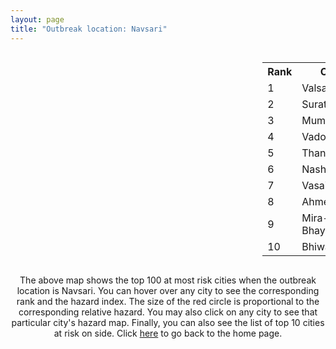 ```yaml
---
layout: page
title: "Outbreak location: Navsari"
---
```

<div style="width: 100%; overflow: auto;">
<div style="width: 75%; float: left;">
<div id="mapid">
<script src="https://buda-magenta.github.io/hazard_map/load_map.js"></script>

<script>
var marker_outbreak = L.marker([20.952407, 72.932383],{"autoPan": true}).addTo(map); marker_outbreak.bindTooltip("Navsari").openTooltip();

var circle_1 = L.circle([20.432402, 73.141172], {"pane": "markerPane", "color": "red", "fill": true, "fillOpacity": 0.2, "fillRule": "evenodd", "lineCap": "round", "lineJoin": "round", "opacity": 1.0, "radius": 195268, "stroke": true, "weight": 3}).addTo(map);
circle_1.bindTooltip("Valsad<br>rank: 1<br>hazard index: 0.195268")
circle_1.bindPopup('<a href="https://buda-magenta.github.io/hazard_map/Valsad">Valsad</a>')

var circle_2 = L.circle([21.170200, 72.831100], {"pane": "markerPane", "color": "red", "fill": true, "fillOpacity": 0.2, "fillRule": "evenodd", "lineCap": "round", "lineJoin": "round", "opacity": 1.0, "radius": 52910, "stroke": true, "weight": 3}).addTo(map);
circle_2.bindTooltip("Surat<br>rank: 2<br>hazard index: 0.052911")
circle_2.bindPopup('<a href="https://buda-magenta.github.io/hazard_map/Surat">Surat</a>')

var circle_3 = L.circle([19.075990, 72.877393], {"pane": "markerPane", "color": "red", "fill": true, "fillOpacity": 0.2, "fillRule": "evenodd", "lineCap": "round", "lineJoin": "round", "opacity": 1.0, "radius": 31560, "stroke": true, "weight": 3}).addTo(map);
circle_3.bindTooltip("Mumbai<br>rank: 3<br>hazard index: 0.031561")
circle_3.bindPopup('<a href="https://buda-magenta.github.io/hazard_map/Mumbai">Mumbai</a>')

var circle_4 = L.circle([22.297314, 73.194257], {"pane": "markerPane", "color": "red", "fill": true, "fillOpacity": 0.2, "fillRule": "evenodd", "lineCap": "round", "lineJoin": "round", "opacity": 1.0, "radius": 16610, "stroke": true, "weight": 3}).addTo(map);
circle_4.bindTooltip("Vadodara<br>rank: 4<br>hazard index: 0.016610")
circle_4.bindPopup('<a href="https://buda-magenta.github.io/hazard_map/Vadodara">Vadodara</a>')

var circle_5 = L.circle([19.194329, 72.970178], {"pane": "markerPane", "color": "red", "fill": true, "fillOpacity": 0.2, "fillRule": "evenodd", "lineCap": "round", "lineJoin": "round", "opacity": 1.0, "radius": 15046, "stroke": true, "weight": 3}).addTo(map);
circle_5.bindTooltip("Thane<br>rank: 5<br>hazard index: 0.015047")
circle_5.bindPopup('<a href="https://buda-magenta.github.io/hazard_map/Thane">Thane</a>')

var circle_6 = L.circle([20.011247, 73.790236], {"pane": "markerPane", "color": "red", "fill": true, "fillOpacity": 0.2, "fillRule": "evenodd", "lineCap": "round", "lineJoin": "round", "opacity": 1.0, "radius": 12181, "stroke": true, "weight": 3}).addTo(map);
circle_6.bindTooltip("Nashik<br>rank: 6<br>hazard index: 0.012182")
circle_6.bindPopup('<a href="https://buda-magenta.github.io/hazard_map/Nashik">Nashik</a>')

var circle_7 = L.circle([19.439885, 72.880383], {"pane": "markerPane", "color": "red", "fill": true, "fillOpacity": 0.2, "fillRule": "evenodd", "lineCap": "round", "lineJoin": "round", "opacity": 1.0, "radius": 10561, "stroke": true, "weight": 3}).addTo(map);
circle_7.bindTooltip("Vasai<br>rank: 7<br>hazard index: 0.010562")
circle_7.bindPopup('<a href="https://buda-magenta.github.io/hazard_map/Vasai">Vasai</a>')

var circle_8 = L.circle([23.021624, 72.579707], {"pane": "markerPane", "color": "red", "fill": true, "fillOpacity": 0.2, "fillRule": "evenodd", "lineCap": "round", "lineJoin": "round", "opacity": 1.0, "radius": 6968, "stroke": true, "weight": 3}).addTo(map);
circle_8.bindTooltip("Ahmedabad<br>rank: 8<br>hazard index: 0.006969")
circle_8.bindPopup('<a href="https://buda-magenta.github.io/hazard_map/Ahmedabad">Ahmedabad</a>')

var circle_9 = L.circle([19.295200, 72.854400], {"pane": "markerPane", "color": "red", "fill": true, "fillOpacity": 0.2, "fillRule": "evenodd", "lineCap": "round", "lineJoin": "round", "opacity": 1.0, "radius": 6717, "stroke": true, "weight": 3}).addTo(map);
circle_9.bindTooltip("Mira-Bhayandar<br>rank: 9<br>hazard index: 0.006718")
circle_9.bindPopup('<a href="https://buda-magenta.github.io/hazard_map/Mira-Bhayandar">Mira-Bhayandar</a>')

var circle_10 = L.circle([19.362531, 73.078475], {"pane": "markerPane", "color": "red", "fill": true, "fillOpacity": 0.2, "fillRule": "evenodd", "lineCap": "round", "lineJoin": "round", "opacity": 1.0, "radius": 5897, "stroke": true, "weight": 3}).addTo(map);
circle_10.bindTooltip("Bhiwandi<br>rank: 10<br>hazard index: 0.005898")
circle_10.bindPopup('<a href="https://buda-magenta.github.io/hazard_map/Bhiwandi">Bhiwandi</a>')

var circle_11 = L.circle([21.771884, 72.141645], {"pane": "markerPane", "color": "red", "fill": true, "fillOpacity": 0.2, "fillRule": "evenodd", "lineCap": "round", "lineJoin": "round", "opacity": 1.0, "radius": 4895, "stroke": true, "weight": 3}).addTo(map);
circle_11.bindTooltip("Bhavnagar<br>rank: 11<br>hazard index: 0.004895")
circle_11.bindPopup('<a href="https://buda-magenta.github.io/hazard_map/Bhavnagar">Bhavnagar</a>')

var circle_12 = L.circle([19.261944, 73.194760], {"pane": "markerPane", "color": "red", "fill": true, "fillOpacity": 0.2, "fillRule": "evenodd", "lineCap": "round", "lineJoin": "round", "opacity": 1.0, "radius": 4152, "stroke": true, "weight": 3}).addTo(map);
circle_12.bindTooltip("Ulhas Nagar<br>rank: 12<br>hazard index: 0.004153")
circle_12.bindPopup('<a href="https://buda-magenta.github.io/hazard_map/Ulhas_Nagar">Ulhas Nagar</a>')

var circle_13 = L.circle([20.843512, 75.525927], {"pane": "markerPane", "color": "red", "fill": true, "fillOpacity": 0.2, "fillRule": "evenodd", "lineCap": "round", "lineJoin": "round", "opacity": 1.0, "radius": 3309, "stroke": true, "weight": 3}).addTo(map);
circle_13.bindTooltip("Jalgaon<br>rank: 13<br>hazard index: 0.003310")
circle_13.bindPopup('<a href="https://buda-magenta.github.io/hazard_map/Jalgaon">Jalgaon</a>')

var circle_14 = L.circle([22.689507, 72.871520], {"pane": "markerPane", "color": "red", "fill": true, "fillOpacity": 0.2, "fillRule": "evenodd", "lineCap": "round", "lineJoin": "round", "opacity": 1.0, "radius": 2054, "stroke": true, "weight": 3}).addTo(map);
circle_14.bindTooltip("Nadiad<br>rank: 14<br>hazard index: 0.002054")
circle_14.bindPopup('<a href="https://buda-magenta.github.io/hazard_map/Nadiad">Nadiad</a>')

var circle_15 = L.circle([21.365999, 74.284004], {"pane": "markerPane", "color": "red", "fill": true, "fillOpacity": 0.2, "fillRule": "evenodd", "lineCap": "round", "lineJoin": "round", "opacity": 1.0, "radius": 2009, "stroke": true, "weight": 3}).addTo(map);
circle_15.bindTooltip("Nandurbar<br>rank: 15<br>hazard index: 0.002009")
circle_15.bindPopup('<a href="https://buda-magenta.github.io/hazard_map/Nandurbar">Nandurbar</a>')

var circle_16 = L.circle([22.558499, 72.962563], {"pane": "markerPane", "color": "red", "fill": true, "fillOpacity": 0.2, "fillRule": "evenodd", "lineCap": "round", "lineJoin": "round", "opacity": 1.0, "radius": 1863, "stroke": true, "weight": 3}).addTo(map);
circle_16.bindTooltip("Anand<br>rank: 16<br>hazard index: 0.001864")
circle_16.bindPopup('<a href="https://buda-magenta.github.io/hazard_map/Anand">Anand</a>')

var circle_17 = L.circle([21.750000, 73.000000], {"pane": "markerPane", "color": "red", "fill": true, "fillOpacity": 0.2, "fillRule": "evenodd", "lineCap": "round", "lineJoin": "round", "opacity": 1.0, "radius": 1669, "stroke": true, "weight": 3}).addTo(map);
circle_17.bindTooltip("Bharuch<br>rank: 17<br>hazard index: 0.001669")
circle_17.bindPopup('<a href="https://buda-magenta.github.io/hazard_map/Bharuch">Bharuch</a>')

var circle_18 = L.circle([20.993276, 75.839983], {"pane": "markerPane", "color": "red", "fill": true, "fillOpacity": 0.2, "fillRule": "evenodd", "lineCap": "round", "lineJoin": "round", "opacity": 1.0, "radius": 1349, "stroke": true, "weight": 3}).addTo(map);
circle_18.bindTooltip("Bhusawal<br>rank: 18<br>hazard index: 0.001349")
circle_18.bindPopup('<a href="https://buda-magenta.github.io/hazard_map/Bhusawal">Bhusawal</a>')

var circle_19 = L.circle([18.521428, 73.854454], {"pane": "markerPane", "color": "red", "fill": true, "fillOpacity": 0.2, "fillRule": "evenodd", "lineCap": "round", "lineJoin": "round", "opacity": 1.0, "radius": 1316, "stroke": true, "weight": 3}).addTo(map);
circle_19.bindTooltip("Pune<br>rank: 19<br>hazard index: 0.001317")
circle_19.bindPopup('<a href="https://buda-magenta.github.io/hazard_map/Pune">Pune</a>')

var circle_20 = L.circle([19.143607, 73.295535], {"pane": "markerPane", "color": "red", "fill": true, "fillOpacity": 0.2, "fillRule": "evenodd", "lineCap": "round", "lineJoin": "round", "opacity": 1.0, "radius": 987, "stroke": true, "weight": 3}).addTo(map);
circle_20.bindTooltip("Ambarnath<br>rank: 20<br>hazard index: 0.000987")
circle_20.bindPopup('<a href="https://buda-magenta.github.io/hazard_map/Ambarnath">Ambarnath</a>')

var circle_21 = L.circle([22.610318, 73.461706], {"pane": "markerPane", "color": "red", "fill": true, "fillOpacity": 0.2, "fillRule": "evenodd", "lineCap": "round", "lineJoin": "round", "opacity": 1.0, "radius": 947, "stroke": true, "weight": 3}).addTo(map);
circle_21.bindTooltip("Kalol<br>rank: 21<br>hazard index: 0.000947")
circle_21.bindPopup('<a href="https://buda-magenta.github.io/hazard_map/Kalol">Kalol</a>')

var circle_22 = L.circle([19.877263, 75.339024], {"pane": "markerPane", "color": "red", "fill": true, "fillOpacity": 0.2, "fillRule": "evenodd", "lineCap": "round", "lineJoin": "round", "opacity": 1.0, "radius": 866, "stroke": true, "weight": 3}).addTo(map);
circle_22.bindTooltip("Aurangabad<br>rank: 22<br>hazard index: 0.000866")
circle_22.bindPopup('<a href="https://buda-magenta.github.io/hazard_map/Aurangabad">Aurangabad</a>')

var circle_23 = L.circle([28.651718, 77.221939], {"pane": "markerPane", "color": "red", "fill": true, "fillOpacity": 0.2, "fillRule": "evenodd", "lineCap": "round", "lineJoin": "round", "opacity": 1.0, "radius": 840, "stroke": true, "weight": 3}).addTo(map);
circle_23.bindTooltip("Delhi<br>rank: 23<br>hazard index: 0.000841")
circle_23.bindPopup('<a href="https://buda-magenta.github.io/hazard_map/Delhi">Delhi</a>')

var circle_24 = L.circle([22.168600, 71.668500], {"pane": "markerPane", "color": "red", "fill": true, "fillOpacity": 0.2, "fillRule": "evenodd", "lineCap": "round", "lineJoin": "round", "opacity": 1.0, "radius": 818, "stroke": true, "weight": 3}).addTo(map);
circle_24.bindTooltip("Botad<br>rank: 24<br>hazard index: 0.000818")
circle_24.bindPopup('<a href="https://buda-magenta.github.io/hazard_map/Botad">Botad</a>')

var circle_25 = L.circle([18.627929, 73.800983], {"pane": "markerPane", "color": "red", "fill": true, "fillOpacity": 0.2, "fillRule": "evenodd", "lineCap": "round", "lineJoin": "round", "opacity": 1.0, "radius": 442, "stroke": true, "weight": 3}).addTo(map);
circle_25.bindTooltip("Pimpri Chinchwad<br>rank: 25<br>hazard index: 0.000443")
circle_25.bindPopup('<a href="https://buda-magenta.github.io/hazard_map/Pimpri_Chinchwad">Pimpri Chinchwad</a>')

var circle_26 = L.circle([20.761862, 77.192172], {"pane": "markerPane", "color": "red", "fill": true, "fillOpacity": 0.2, "fillRule": "evenodd", "lineCap": "round", "lineJoin": "round", "opacity": 1.0, "radius": 436, "stroke": true, "weight": 3}).addTo(map);
circle_26.bindTooltip("Akola<br>rank: 26<br>hazard index: 0.000437")
circle_26.bindPopup('<a href="https://buda-magenta.github.io/hazard_map/Akola">Akola</a>')

var circle_27 = L.circle([22.750000, 71.666667], {"pane": "markerPane", "color": "red", "fill": true, "fillOpacity": 0.2, "fillRule": "evenodd", "lineCap": "round", "lineJoin": "round", "opacity": 1.0, "radius": 392, "stroke": true, "weight": 3}).addTo(map);
circle_27.bindTooltip("Surendranagar<br>rank: 27<br>hazard index: 0.000393")
circle_27.bindPopup('<a href="https://buda-magenta.github.io/hazard_map/Surendranagar">Surendranagar</a>')

var circle_28 = L.circle([15.398403, 73.812918], {"pane": "markerPane", "color": "red", "fill": true, "fillOpacity": 0.2, "fillRule": "evenodd", "lineCap": "round", "lineJoin": "round", "opacity": 1.0, "radius": 362, "stroke": true, "weight": 3}).addTo(map);
circle_28.bindTooltip("Vasco Da Gama<br>rank: 28<br>hazard index: 0.000363")
circle_28.bindPopup('<a href="https://buda-magenta.github.io/hazard_map/Vasco_Da_Gama">Vasco Da Gama</a>')

var circle_29 = L.circle([25.895924, 82.437716], {"pane": "markerPane", "color": "red", "fill": true, "fillOpacity": 0.2, "fillRule": "evenodd", "lineCap": "round", "lineJoin": "round", "opacity": 1.0, "radius": 354, "stroke": true, "weight": 3}).addTo(map);
circle_29.bindTooltip("Badlapur<br>rank: 29<br>hazard index: 0.000355")
circle_29.bindPopup('<a href="https://buda-magenta.github.io/hazard_map/Badlapur">Badlapur</a>')

var circle_30 = L.circle([12.979120, 77.591300], {"pane": "markerPane", "color": "red", "fill": true, "fillOpacity": 0.2, "fillRule": "evenodd", "lineCap": "round", "lineJoin": "round", "opacity": 1.0, "radius": 354, "stroke": true, "weight": 3}).addTo(map);
circle_30.bindTooltip("Bangalore<br>rank: 30<br>hazard index: 0.000355")
circle_30.bindPopup('<a href="https://buda-magenta.github.io/hazard_map/Bangalore">Bangalore</a>')

var circle_31 = L.circle([17.388786, 78.461065], {"pane": "markerPane", "color": "red", "fill": true, "fillOpacity": 0.2, "fillRule": "evenodd", "lineCap": "round", "lineJoin": "round", "opacity": 1.0, "radius": 310, "stroke": true, "weight": 3}).addTo(map);
circle_31.bindTooltip("Hyderabad<br>rank: 31<br>hazard index: 0.000311")
circle_31.bindPopup('<a href="https://buda-magenta.github.io/hazard_map/Hyderabad">Hyderabad</a>')

var circle_32 = L.circle([22.305199, 70.802833], {"pane": "markerPane", "color": "red", "fill": true, "fillOpacity": 0.2, "fillRule": "evenodd", "lineCap": "round", "lineJoin": "round", "opacity": 1.0, "radius": 307, "stroke": true, "weight": 3}).addTo(map);
circle_32.bindTooltip("Rajkot<br>rank: 32<br>hazard index: 0.000308")
circle_32.bindPopup('<a href="https://buda-magenta.github.io/hazard_map/Rajkot">Rajkot</a>')

var circle_33 = L.circle([23.160894, 79.949770], {"pane": "markerPane", "color": "red", "fill": true, "fillOpacity": 0.2, "fillRule": "evenodd", "lineCap": "round", "lineJoin": "round", "opacity": 1.0, "radius": 247, "stroke": true, "weight": 3}).addTo(map);
circle_33.bindTooltip("Jabalpur<br>rank: 33<br>hazard index: 0.000248")
circle_33.bindPopup('<a href="https://buda-magenta.github.io/hazard_map/Jabalpur">Jabalpur</a>')

var circle_34 = L.circle([25.531031, 78.652689], {"pane": "markerPane", "color": "red", "fill": true, "fillOpacity": 0.2, "fillRule": "evenodd", "lineCap": "round", "lineJoin": "round", "opacity": 1.0, "radius": 235, "stroke": true, "weight": 3}).addTo(map);
circle_34.bindTooltip("Jhansi<br>rank: 34<br>hazard index: 0.000235")
circle_34.bindPopup('<a href="https://buda-magenta.github.io/hazard_map/Jhansi">Jhansi</a>')

var circle_35 = L.circle([22.541418, 88.357691], {"pane": "markerPane", "color": "red", "fill": true, "fillOpacity": 0.2, "fillRule": "evenodd", "lineCap": "round", "lineJoin": "round", "opacity": 1.0, "radius": 233, "stroke": true, "weight": 3}).addTo(map);
circle_35.bindTooltip("Kolkata<br>rank: 35<br>hazard index: 0.000233")
circle_35.bindPopup('<a href="https://buda-magenta.github.io/hazard_map/Kolkata">Kolkata</a>')

var circle_36 = L.circle([13.083694, 80.270186], {"pane": "markerPane", "color": "red", "fill": true, "fillOpacity": 0.2, "fillRule": "evenodd", "lineCap": "round", "lineJoin": "round", "opacity": 1.0, "radius": 227, "stroke": true, "weight": 3}).addTo(map);
circle_36.bindTooltip("Chennai<br>rank: 36<br>hazard index: 0.000228")
circle_36.bindPopup('<a href="https://buda-magenta.github.io/hazard_map/Chennai">Chennai</a>')

var circle_37 = L.circle([25.335649, 83.007629], {"pane": "markerPane", "color": "red", "fill": true, "fillOpacity": 0.2, "fillRule": "evenodd", "lineCap": "round", "lineJoin": "round", "opacity": 1.0, "radius": 211, "stroke": true, "weight": 3}).addTo(map);
circle_37.bindTooltip("Varanasi<br>rank: 37<br>hazard index: 0.000212")
circle_37.bindPopup('<a href="https://buda-magenta.github.io/hazard_map/Varanasi">Varanasi</a>')

var circle_38 = L.circle([25.438130, 81.833800], {"pane": "markerPane", "color": "red", "fill": true, "fillOpacity": 0.2, "fillRule": "evenodd", "lineCap": "round", "lineJoin": "round", "opacity": 1.0, "radius": 199, "stroke": true, "weight": 3}).addTo(map);
circle_38.bindTooltip("Allahabad<br>rank: 38<br>hazard index: 0.000200")
circle_38.bindPopup('<a href="https://buda-magenta.github.io/hazard_map/Allahabad">Allahabad</a>')

var circle_39 = L.circle([21.149813, 79.082056], {"pane": "markerPane", "color": "red", "fill": true, "fillOpacity": 0.2, "fillRule": "evenodd", "lineCap": "round", "lineJoin": "round", "opacity": 1.0, "radius": 174, "stroke": true, "weight": 3}).addTo(map);
circle_39.bindTooltip("Nagpur<br>rank: 39<br>hazard index: 0.000174")
circle_39.bindPopup('<a href="https://buda-magenta.github.io/hazard_map/Nagpur">Nagpur</a>')

var circle_40 = L.circle([23.258486, 77.401989], {"pane": "markerPane", "color": "red", "fill": true, "fillOpacity": 0.2, "fillRule": "evenodd", "lineCap": "round", "lineJoin": "round", "opacity": 1.0, "radius": 173, "stroke": true, "weight": 3}).addTo(map);
circle_40.bindTooltip("Bhopal<br>rank: 40<br>hazard index: 0.000173")
circle_40.bindPopup('<a href="https://buda-magenta.github.io/hazard_map/Bhopal">Bhopal</a>')

var circle_41 = L.circle([22.778500, 73.624516], {"pane": "markerPane", "color": "red", "fill": true, "fillOpacity": 0.2, "fillRule": "evenodd", "lineCap": "round", "lineJoin": "round", "opacity": 1.0, "radius": 165, "stroke": true, "weight": 3}).addTo(map);
circle_41.bindTooltip("Godhra<br>rank: 41<br>hazard index: 0.000166")
circle_41.bindPopup('<a href="https://buda-magenta.github.io/hazard_map/Godhra">Godhra</a>')

var circle_42 = L.circle([22.720362, 75.868200], {"pane": "markerPane", "color": "red", "fill": true, "fillOpacity": 0.2, "fillRule": "evenodd", "lineCap": "round", "lineJoin": "round", "opacity": 1.0, "radius": 164, "stroke": true, "weight": 3}).addTo(map);
circle_42.bindTooltip("Indore<br>rank: 42<br>hazard index: 0.000164")
circle_42.bindPopup('<a href="https://buda-magenta.github.io/hazard_map/Indore">Indore</a>')

var circle_43 = L.circle([17.636129, 74.298278], {"pane": "markerPane", "color": "red", "fill": true, "fillOpacity": 0.2, "fillRule": "evenodd", "lineCap": "round", "lineJoin": "round", "opacity": 1.0, "radius": 164, "stroke": true, "weight": 3}).addTo(map);
circle_43.bindTooltip("Satara<br>rank: 43<br>hazard index: 0.000164")
circle_43.bindPopup('<a href="https://buda-magenta.github.io/hazard_map/Satara">Satara</a>')

var circle_44 = L.circle([26.915458, 75.818982], {"pane": "markerPane", "color": "red", "fill": true, "fillOpacity": 0.2, "fillRule": "evenodd", "lineCap": "round", "lineJoin": "round", "opacity": 1.0, "radius": 152, "stroke": true, "weight": 3}).addTo(map);
circle_44.bindTooltip("Jaipur<br>rank: 44<br>hazard index: 0.000153")
circle_44.bindPopup('<a href="https://buda-magenta.github.io/hazard_map/Jaipur">Jaipur</a>')

var circle_45 = L.circle([12.869810, 74.843008], {"pane": "markerPane", "color": "red", "fill": true, "fillOpacity": 0.2, "fillRule": "evenodd", "lineCap": "round", "lineJoin": "round", "opacity": 1.0, "radius": 151, "stroke": true, "weight": 3}).addTo(map);
circle_45.bindTooltip("Mangalore<br>rank: 45<br>hazard index: 0.000152")
circle_45.bindPopup('<a href="https://buda-magenta.github.io/hazard_map/Mangalore">Mangalore</a>')

var circle_46 = L.circle([19.918233, 75.868625], {"pane": "markerPane", "color": "red", "fill": true, "fillOpacity": 0.2, "fillRule": "evenodd", "lineCap": "round", "lineJoin": "round", "opacity": 1.0, "radius": 123, "stroke": true, "weight": 3}).addTo(map);
circle_46.bindTooltip("Jalna<br>rank: 46<br>hazard index: 0.000124")
circle_46.bindPopup('<a href="https://buda-magenta.github.io/hazard_map/Jalna">Jalna</a>')

var circle_47 = L.circle([26.460914, 80.321759], {"pane": "markerPane", "color": "red", "fill": true, "fillOpacity": 0.2, "fillRule": "evenodd", "lineCap": "round", "lineJoin": "round", "opacity": 1.0, "radius": 120, "stroke": true, "weight": 3}).addTo(map);
circle_47.bindTooltip("Kanpur<br>rank: 47<br>hazard index: 0.000121")
circle_47.bindPopup('<a href="https://buda-magenta.github.io/hazard_map/Kanpur">Kanpur</a>')

var circle_48 = L.circle([22.473242, 70.055210], {"pane": "markerPane", "color": "red", "fill": true, "fillOpacity": 0.2, "fillRule": "evenodd", "lineCap": "round", "lineJoin": "round", "opacity": 1.0, "radius": 118, "stroke": true, "weight": 3}).addTo(map);
circle_48.bindTooltip("Jamnagar<br>rank: 48<br>hazard index: 0.000118")
circle_48.bindPopup('<a href="https://buda-magenta.github.io/hazard_map/Jamnagar">Jamnagar</a>')

var circle_49 = L.circle([26.838100, 80.934600], {"pane": "markerPane", "color": "red", "fill": true, "fillOpacity": 0.2, "fillRule": "evenodd", "lineCap": "round", "lineJoin": "round", "opacity": 1.0, "radius": 113, "stroke": true, "weight": 3}).addTo(map);
circle_49.bindTooltip("Lucknow<br>rank: 49<br>hazard index: 0.000114")
circle_49.bindPopup('<a href="https://buda-magenta.github.io/hazard_map/Lucknow">Lucknow</a>')

var circle_50 = L.circle([23.666667, 72.500000], {"pane": "markerPane", "color": "red", "fill": true, "fillOpacity": 0.2, "fillRule": "evenodd", "lineCap": "round", "lineJoin": "round", "opacity": 1.0, "radius": 108, "stroke": true, "weight": 3}).addTo(map);
circle_50.bindTooltip("Mahesana<br>rank: 50<br>hazard index: 0.000108")
circle_50.bindPopup('<a href="https://buda-magenta.github.io/hazard_map/Mahesana">Mahesana</a>')

var circle_51 = L.circle([26.296772, 73.035143], {"pane": "markerPane", "color": "red", "fill": true, "fillOpacity": 0.2, "fillRule": "evenodd", "lineCap": "round", "lineJoin": "round", "opacity": 1.0, "radius": 96, "stroke": true, "weight": 3}).addTo(map);
circle_51.bindTooltip("Jodhpur<br>rank: 51<br>hazard index: 0.000096")
circle_51.bindPopup('<a href="https://buda-magenta.github.io/hazard_map/Jodhpur">Jodhpur</a>')

var circle_52 = L.circle([9.931308, 76.267414], {"pane": "markerPane", "color": "red", "fill": true, "fillOpacity": 0.2, "fillRule": "evenodd", "lineCap": "round", "lineJoin": "round", "opacity": 1.0, "radius": 94, "stroke": true, "weight": 3}).addTo(map);
circle_52.bindTooltip("Kochi<br>rank: 52<br>hazard index: 0.000095")
circle_52.bindPopup('<a href="https://buda-magenta.github.io/hazard_map/Kochi">Kochi</a>')

var circle_53 = L.circle([28.402979, 77.310384], {"pane": "markerPane", "color": "red", "fill": true, "fillOpacity": 0.2, "fillRule": "evenodd", "lineCap": "round", "lineJoin": "round", "opacity": 1.0, "radius": 94, "stroke": true, "weight": 3}).addTo(map);
circle_53.bindTooltip("Faridabad<br>rank: 53<br>hazard index: 0.000094")
circle_53.bindPopup('<a href="https://buda-magenta.github.io/hazard_map/Faridabad">Faridabad</a>')

var circle_54 = L.circle([21.145629, 80.268387], {"pane": "markerPane", "color": "red", "fill": true, "fillOpacity": 0.2, "fillRule": "evenodd", "lineCap": "round", "lineJoin": "round", "opacity": 1.0, "radius": 93, "stroke": true, "weight": 3}).addTo(map);
circle_54.bindTooltip("Gondiya<br>rank: 54<br>hazard index: 0.000094")
circle_54.bindPopup('<a href="https://buda-magenta.github.io/hazard_map/Gondiya">Gondiya</a>')

var circle_55 = L.circle([8.576971, 77.050125], {"pane": "markerPane", "color": "red", "fill": true, "fillOpacity": 0.2, "fillRule": "evenodd", "lineCap": "round", "lineJoin": "round", "opacity": 1.0, "radius": 87, "stroke": true, "weight": 3}).addTo(map);
circle_55.bindTooltip("Thiruvananthapuram<br>rank: 55<br>hazard index: 0.000088")
circle_55.bindPopup('<a href="https://buda-magenta.github.io/hazard_map/Thiruvananthapuram">Thiruvananthapuram</a>')

var circle_56 = L.circle([19.169335, 77.311013], {"pane": "markerPane", "color": "red", "fill": true, "fillOpacity": 0.2, "fillRule": "evenodd", "lineCap": "round", "lineJoin": "round", "opacity": 1.0, "radius": 79, "stroke": true, "weight": 3}).addTo(map);
circle_56.bindTooltip("Nanded Waghala<br>rank: 56<br>hazard index: 0.000079")
circle_56.bindPopup('<a href="https://buda-magenta.github.io/hazard_map/Nanded_Waghala">Nanded Waghala</a>')

var circle_57 = L.circle([25.196826, 76.000893], {"pane": "markerPane", "color": "red", "fill": true, "fillOpacity": 0.2, "fillRule": "evenodd", "lineCap": "round", "lineJoin": "round", "opacity": 1.0, "radius": 77, "stroke": true, "weight": 3}).addTo(map);
circle_57.bindTooltip("Kota<br>rank: 57<br>hazard index: 0.000077")
circle_57.bindPopup('<a href="https://buda-magenta.github.io/hazard_map/Kota">Kota</a>')

var circle_58 = L.circle([11.258608, 75.778874], {"pane": "markerPane", "color": "red", "fill": true, "fillOpacity": 0.2, "fillRule": "evenodd", "lineCap": "round", "lineJoin": "round", "opacity": 1.0, "radius": 75, "stroke": true, "weight": 3}).addTo(map);
circle_58.bindTooltip("Kozhikode<br>rank: 58<br>hazard index: 0.000075")
circle_58.bindPopup('<a href="https://buda-magenta.github.io/hazard_map/Kozhikode">Kozhikode</a>')

var circle_59 = L.circle([23.223288, 72.649227], {"pane": "markerPane", "color": "red", "fill": true, "fillOpacity": 0.2, "fillRule": "evenodd", "lineCap": "round", "lineJoin": "round", "opacity": 1.0, "radius": 73, "stroke": true, "weight": 3}).addTo(map);
circle_59.bindTooltip("Gandhinagar<br>rank: 59<br>hazard index: 0.000073")
circle_59.bindPopup('<a href="https://buda-magenta.github.io/hazard_map/Gandhinagar">Gandhinagar</a>')

var circle_60 = L.circle([23.071874, 70.131715], {"pane": "markerPane", "color": "red", "fill": true, "fillOpacity": 0.2, "fillRule": "evenodd", "lineCap": "round", "lineJoin": "round", "opacity": 1.0, "radius": 67, "stroke": true, "weight": 3}).addTo(map);
circle_60.bindTooltip("Gandhidham<br>rank: 60<br>hazard index: 0.000068")
circle_60.bindPopup('<a href="https://buda-magenta.github.io/hazard_map/Gandhidham">Gandhidham</a>')

var circle_61 = L.circle([21.517410, 70.464275], {"pane": "markerPane", "color": "red", "fill": true, "fillOpacity": 0.2, "fillRule": "evenodd", "lineCap": "round", "lineJoin": "round", "opacity": 1.0, "radius": 66, "stroke": true, "weight": 3}).addTo(map);
circle_61.bindTooltip("Junagadh<br>rank: 61<br>hazard index: 0.000066")
circle_61.bindPopup('<a href="https://buda-magenta.github.io/hazard_map/Junagadh">Junagadh</a>')

var circle_62 = L.circle([26.148658, 85.340013], {"pane": "markerPane", "color": "red", "fill": true, "fillOpacity": 0.2, "fillRule": "evenodd", "lineCap": "round", "lineJoin": "round", "opacity": 1.0, "radius": 62, "stroke": true, "weight": 3}).addTo(map);
circle_62.bindTooltip("Muzaffarpur<br>rank: 62<br>hazard index: 0.000063")
circle_62.bindPopup('<a href="https://buda-magenta.github.io/hazard_map/Muzaffarpur">Muzaffarpur</a>')

var circle_63 = L.circle([25.609324, 85.123525], {"pane": "markerPane", "color": "red", "fill": true, "fillOpacity": 0.2, "fillRule": "evenodd", "lineCap": "round", "lineJoin": "round", "opacity": 1.0, "radius": 59, "stroke": true, "weight": 3}).addTo(map);
circle_63.bindTooltip("Patna<br>rank: 63<br>hazard index: 0.000060")
circle_63.bindPopup('<a href="https://buda-magenta.github.io/hazard_map/Patna">Patna</a>')

var circle_64 = L.circle([19.290314, 76.602903], {"pane": "markerPane", "color": "red", "fill": true, "fillOpacity": 0.2, "fillRule": "evenodd", "lineCap": "round", "lineJoin": "round", "opacity": 1.0, "radius": 58, "stroke": true, "weight": 3}).addTo(map);
circle_64.bindTooltip("Parbhani<br>rank: 64<br>hazard index: 0.000059")
circle_64.bindPopup('<a href="https://buda-magenta.github.io/hazard_map/Parbhani">Parbhani</a>')

var circle_65 = L.circle([17.849907, 75.276320], {"pane": "markerPane", "color": "red", "fill": true, "fillOpacity": 0.2, "fillRule": "evenodd", "lineCap": "round", "lineJoin": "round", "opacity": 1.0, "radius": 55, "stroke": true, "weight": 3}).addTo(map);
circle_65.bindTooltip("Solapur<br>rank: 65<br>hazard index: 0.000055")
circle_65.bindPopup('<a href="https://buda-magenta.github.io/hazard_map/Solapur">Solapur</a>')

var circle_66 = L.circle([21.237947, 81.633683], {"pane": "markerPane", "color": "red", "fill": true, "fillOpacity": 0.2, "fillRule": "evenodd", "lineCap": "round", "lineJoin": "round", "opacity": 1.0, "radius": 54, "stroke": true, "weight": 3}).addTo(map);
circle_66.bindTooltip("Raipur<br>rank: 66<br>hazard index: 0.000055")
circle_66.bindPopup('<a href="https://buda-magenta.github.io/hazard_map/Raipur">Raipur</a>')

var circle_67 = L.circle([11.001812, 76.962843], {"pane": "markerPane", "color": "red", "fill": true, "fillOpacity": 0.2, "fillRule": "evenodd", "lineCap": "round", "lineJoin": "round", "opacity": 1.0, "radius": 53, "stroke": true, "weight": 3}).addTo(map);
circle_67.bindTooltip("Coimbatore<br>rank: 67<br>hazard index: 0.000053")
circle_67.bindPopup('<a href="https://buda-magenta.github.io/hazard_map/Coimbatore">Coimbatore</a>')

var circle_68 = L.circle([19.250000, 74.750000], {"pane": "markerPane", "color": "red", "fill": true, "fillOpacity": 0.2, "fillRule": "evenodd", "lineCap": "round", "lineJoin": "round", "opacity": 1.0, "radius": 52, "stroke": true, "weight": 3}).addTo(map);
circle_68.bindTooltip("Ahmadnagar<br>rank: 68<br>hazard index: 0.000052")
circle_68.bindPopup('<a href="https://buda-magenta.github.io/hazard_map/Ahmadnagar">Ahmadnagar</a>')

var circle_69 = L.circle([23.480592, 74.917790], {"pane": "markerPane", "color": "red", "fill": true, "fillOpacity": 0.2, "fillRule": "evenodd", "lineCap": "round", "lineJoin": "round", "opacity": 1.0, "radius": 51, "stroke": true, "weight": 3}).addTo(map);
circle_69.bindTooltip("Ratlam<br>rank: 69<br>hazard index: 0.000052")
circle_69.bindPopup('<a href="https://buda-magenta.github.io/hazard_map/Ratlam">Ratlam</a>')

var circle_70 = L.circle([24.500000, 81.000000], {"pane": "markerPane", "color": "red", "fill": true, "fillOpacity": 0.2, "fillRule": "evenodd", "lineCap": "round", "lineJoin": "round", "opacity": 1.0, "radius": 49, "stroke": true, "weight": 3}).addTo(map);
circle_70.bindTooltip("Satna<br>rank: 70<br>hazard index: 0.000050")
circle_70.bindPopup('<a href="https://buda-magenta.github.io/hazard_map/Satna">Satna</a>')

var circle_71 = L.circle([29.000653, 77.768229], {"pane": "markerPane", "color": "red", "fill": true, "fillOpacity": 0.2, "fillRule": "evenodd", "lineCap": "round", "lineJoin": "round", "opacity": 1.0, "radius": 49, "stroke": true, "weight": 3}).addTo(map);
circle_71.bindTooltip("Meerut<br>rank: 71<br>hazard index: 0.000050")
circle_71.bindPopup('<a href="https://buda-magenta.github.io/hazard_map/Meerut">Meerut</a>')

var circle_72 = L.circle([21.154541, 77.644296], {"pane": "markerPane", "color": "red", "fill": true, "fillOpacity": 0.2, "fillRule": "evenodd", "lineCap": "round", "lineJoin": "round", "opacity": 1.0, "radius": 48, "stroke": true, "weight": 3}).addTo(map);
circle_72.bindTooltip("Amravati<br>rank: 72<br>hazard index: 0.000048")
circle_72.bindPopup('<a href="https://buda-magenta.github.io/hazard_map/Amravati">Amravati</a>')

var circle_73 = L.circle([20.266777, 85.843559], {"pane": "markerPane", "color": "red", "fill": true, "fillOpacity": 0.2, "fillRule": "evenodd", "lineCap": "round", "lineJoin": "round", "opacity": 1.0, "radius": 47, "stroke": true, "weight": 3}).addTo(map);
circle_73.bindTooltip("Bhubaneswar<br>rank: 73<br>hazard index: 0.000048")
circle_73.bindPopup('<a href="https://buda-magenta.github.io/hazard_map/Bhubaneswar">Bhubaneswar</a>')

var circle_74 = L.circle([20.259399, 76.976203], {"pane": "markerPane", "color": "red", "fill": true, "fillOpacity": 0.2, "fillRule": "evenodd", "lineCap": "round", "lineJoin": "round", "opacity": 1.0, "radius": 47, "stroke": true, "weight": 3}).addTo(map);
circle_74.bindTooltip("Malegaon<br>rank: 74<br>hazard index: 0.000048")
circle_74.bindPopup('<a href="https://buda-magenta.github.io/hazard_map/Malegaon">Malegaon</a>')

var circle_75 = L.circle([24.578721, 73.686257], {"pane": "markerPane", "color": "red", "fill": true, "fillOpacity": 0.2, "fillRule": "evenodd", "lineCap": "round", "lineJoin": "round", "opacity": 1.0, "radius": 44, "stroke": true, "weight": 3}).addTo(map);
circle_75.bindTooltip("Udaipur<br>rank: 75<br>hazard index: 0.000044")
circle_75.bindPopup('<a href="https://buda-magenta.github.io/hazard_map/Udaipur">Udaipur</a>')

var circle_76 = L.circle([23.174597, 75.785142], {"pane": "markerPane", "color": "red", "fill": true, "fillOpacity": 0.2, "fillRule": "evenodd", "lineCap": "round", "lineJoin": "round", "opacity": 1.0, "radius": 43, "stroke": true, "weight": 3}).addTo(map);
circle_76.bindTooltip("Ujjain<br>rank: 76<br>hazard index: 0.000043")
circle_76.bindPopup('<a href="https://buda-magenta.github.io/hazard_map/Ujjain">Ujjain</a>')

var circle_77 = L.circle([23.774057, 71.683735], {"pane": "markerPane", "color": "red", "fill": true, "fillOpacity": 0.2, "fillRule": "evenodd", "lineCap": "round", "lineJoin": "round", "opacity": 1.0, "radius": 42, "stroke": true, "weight": 3}).addTo(map);
circle_77.bindTooltip("Patan<br>rank: 77<br>hazard index: 0.000043")
circle_77.bindPopup('<a href="https://buda-magenta.github.io/hazard_map/Patan">Patan</a>')

var circle_78 = L.circle([24.170979, 72.436638], {"pane": "markerPane", "color": "red", "fill": true, "fillOpacity": 0.2, "fillRule": "evenodd", "lineCap": "round", "lineJoin": "round", "opacity": 1.0, "radius": 40, "stroke": true, "weight": 3}).addTo(map);
circle_78.bindTooltip("Palanpur<br>rank: 78<br>hazard index: 0.000041")
circle_78.bindPopup('<a href="https://buda-magenta.github.io/hazard_map/Palanpur">Palanpur</a>')

var circle_79 = L.circle([28.015929, 73.317137], {"pane": "markerPane", "color": "red", "fill": true, "fillOpacity": 0.2, "fillRule": "evenodd", "lineCap": "round", "lineJoin": "round", "opacity": 1.0, "radius": 37, "stroke": true, "weight": 3}).addTo(map);
circle_79.bindTooltip("Bikaner<br>rank: 79<br>hazard index: 0.000038")
circle_79.bindPopup('<a href="https://buda-magenta.github.io/hazard_map/Bikaner">Bikaner</a>')

var circle_80 = L.circle([30.733442, 76.779714], {"pane": "markerPane", "color": "red", "fill": true, "fillOpacity": 0.2, "fillRule": "evenodd", "lineCap": "round", "lineJoin": "round", "opacity": 1.0, "radius": 37, "stroke": true, "weight": 3}).addTo(map);
circle_80.bindTooltip("Chandigarh<br>rank: 80<br>hazard index: 0.000037")
circle_80.bindPopup('<a href="https://buda-magenta.github.io/hazard_map/Chandigarh">Chandigarh</a>')

var circle_81 = L.circle([10.525626, 76.213254], {"pane": "markerPane", "color": "red", "fill": true, "fillOpacity": 0.2, "fillRule": "evenodd", "lineCap": "round", "lineJoin": "round", "opacity": 1.0, "radius": 36, "stroke": true, "weight": 3}).addTo(map);
circle_81.bindTooltip("Thrissur<br>rank: 81<br>hazard index: 0.000037")
circle_81.bindPopup('<a href="https://buda-magenta.github.io/hazard_map/Thrissur">Thrissur</a>')

var circle_82 = L.circle([25.773344, 84.784977], {"pane": "markerPane", "color": "red", "fill": true, "fillOpacity": 0.2, "fillRule": "evenodd", "lineCap": "round", "lineJoin": "round", "opacity": 1.0, "radius": 35, "stroke": true, "weight": 3}).addTo(map);
circle_82.bindTooltip("Chapra<br>rank: 82<br>hazard index: 0.000036")
circle_82.bindPopup('<a href="https://buda-magenta.github.io/hazard_map/Chapra">Chapra</a>')

var circle_83 = L.circle([26.469100, 74.639000], {"pane": "markerPane", "color": "red", "fill": true, "fillOpacity": 0.2, "fillRule": "evenodd", "lineCap": "round", "lineJoin": "round", "opacity": 1.0, "radius": 35, "stroke": true, "weight": 3}).addTo(map);
circle_83.bindTooltip("Ajmer<br>rank: 83<br>hazard index: 0.000035")
circle_83.bindPopup('<a href="https://buda-magenta.github.io/hazard_map/Ajmer">Ajmer</a>')

var circle_84 = L.circle([8.887951, 76.595501], {"pane": "markerPane", "color": "red", "fill": true, "fillOpacity": 0.2, "fillRule": "evenodd", "lineCap": "round", "lineJoin": "round", "opacity": 1.0, "radius": 29, "stroke": true, "weight": 3}).addTo(map);
circle_84.bindTooltip("Kollam<br>rank: 84<br>hazard index: 0.000029")
circle_84.bindPopup('<a href="https://buda-magenta.github.io/hazard_map/Kollam">Kollam</a>')

var circle_85 = L.circle([21.977864, 76.568828], {"pane": "markerPane", "color": "red", "fill": true, "fillOpacity": 0.2, "fillRule": "evenodd", "lineCap": "round", "lineJoin": "round", "opacity": 1.0, "radius": 27, "stroke": true, "weight": 3}).addTo(map);
circle_85.bindTooltip("Khandwa<br>rank: 85<br>hazard index: 0.000028")
circle_85.bindPopup('<a href="https://buda-magenta.github.io/hazard_map/Khandwa">Khandwa</a>')

var circle_86 = L.circle([17.723128, 83.301284], {"pane": "markerPane", "color": "red", "fill": true, "fillOpacity": 0.2, "fillRule": "evenodd", "lineCap": "round", "lineJoin": "round", "opacity": 1.0, "radius": 27, "stroke": true, "weight": 3}).addTo(map);
circle_86.bindTooltip("Visakhapatnam<br>rank: 86<br>hazard index: 0.000028")
circle_86.bindPopup('<a href="https://buda-magenta.github.io/hazard_map/Visakhapatnam">Visakhapatnam</a>')

var circle_87 = L.circle([18.351469, 76.755121], {"pane": "markerPane", "color": "red", "fill": true, "fillOpacity": 0.2, "fillRule": "evenodd", "lineCap": "round", "lineJoin": "round", "opacity": 1.0, "radius": 27, "stroke": true, "weight": 3}).addTo(map);
circle_87.bindTooltip("Latur<br>rank: 87<br>hazard index: 0.000027")
circle_87.bindPopup('<a href="https://buda-magenta.github.io/hazard_map/Latur">Latur</a>')

var circle_88 = L.circle([19.794750, 75.077922], {"pane": "markerPane", "color": "red", "fill": true, "fillOpacity": 0.2, "fillRule": "evenodd", "lineCap": "round", "lineJoin": "round", "opacity": 1.0, "radius": 27, "stroke": true, "weight": 3}).addTo(map);
circle_88.bindTooltip("Gangapur<br>rank: 88<br>hazard index: 0.000027")
circle_88.bindPopup('<a href="https://buda-magenta.github.io/hazard_map/Gangapur">Gangapur</a>')

var circle_89 = L.circle([31.634308, 74.873679], {"pane": "markerPane", "color": "red", "fill": true, "fillOpacity": 0.2, "fillRule": "evenodd", "lineCap": "round", "lineJoin": "round", "opacity": 1.0, "radius": 27, "stroke": true, "weight": 3}).addTo(map);
circle_89.bindTooltip("Amritsar<br>rank: 89<br>hazard index: 0.000027")
circle_89.bindPopup('<a href="https://buda-magenta.github.io/hazard_map/Amritsar">Amritsar</a>')

var circle_90 = L.circle([25.720581, 85.255560], {"pane": "markerPane", "color": "red", "fill": true, "fillOpacity": 0.2, "fillRule": "evenodd", "lineCap": "round", "lineJoin": "round", "opacity": 1.0, "radius": 25, "stroke": true, "weight": 3}).addTo(map);
circle_90.bindTooltip("Hajipur<br>rank: 90<br>hazard index: 0.000026")
circle_90.bindPopup('<a href="https://buda-magenta.github.io/hazard_map/Hajipur">Hajipur</a>')

var circle_91 = L.circle([23.000000, 76.166667], {"pane": "markerPane", "color": "red", "fill": true, "fillOpacity": 0.2, "fillRule": "evenodd", "lineCap": "round", "lineJoin": "round", "opacity": 1.0, "radius": 24, "stroke": true, "weight": 3}).addTo(map);
circle_91.bindTooltip("Dewas<br>rank: 91<br>hazard index: 0.000024")
circle_91.bindPopup('<a href="https://buda-magenta.github.io/hazard_map/Dewas">Dewas</a>')

var circle_92 = L.circle([13.341917, 74.747323], {"pane": "markerPane", "color": "red", "fill": true, "fillOpacity": 0.2, "fillRule": "evenodd", "lineCap": "round", "lineJoin": "round", "opacity": 1.0, "radius": 24, "stroke": true, "weight": 3}).addTo(map);
circle_92.bindTooltip("Udupi<br>rank: 92<br>hazard index: 0.000024")
circle_92.bindPopup('<a href="https://buda-magenta.github.io/hazard_map/Udupi">Udupi</a>')

var circle_93 = L.circle([29.988077, 77.508130], {"pane": "markerPane", "color": "red", "fill": true, "fillOpacity": 0.2, "fillRule": "evenodd", "lineCap": "round", "lineJoin": "round", "opacity": 1.0, "radius": 23, "stroke": true, "weight": 3}).addTo(map);
circle_93.bindTooltip("Saharanpur<br>rank: 93<br>hazard index: 0.000024")
circle_93.bindPopup('<a href="https://buda-magenta.github.io/hazard_map/Saharanpur">Saharanpur</a>')

var circle_94 = L.circle([20.866667, 70.750000], {"pane": "markerPane", "color": "red", "fill": true, "fillOpacity": 0.2, "fillRule": "evenodd", "lineCap": "round", "lineJoin": "round", "opacity": 1.0, "radius": 23, "stroke": true, "weight": 3}).addTo(map);
circle_94.bindTooltip("Amreli<br>rank: 94<br>hazard index: 0.000024")
circle_94.bindPopup('<a href="https://buda-magenta.github.io/hazard_map/Amreli">Amreli</a>')

var circle_95 = L.circle([27.633333, 77.583333], {"pane": "markerPane", "color": "red", "fill": true, "fillOpacity": 0.2, "fillRule": "evenodd", "lineCap": "round", "lineJoin": "round", "opacity": 1.0, "radius": 23, "stroke": true, "weight": 3}).addTo(map);
circle_95.bindTooltip("Mathura<br>rank: 95<br>hazard index: 0.000023")
circle_95.bindPopup('<a href="https://buda-magenta.github.io/hazard_map/Mathura">Mathura</a>')

var circle_96 = L.circle([23.247245, 69.668339], {"pane": "markerPane", "color": "red", "fill": true, "fillOpacity": 0.2, "fillRule": "evenodd", "lineCap": "round", "lineJoin": "round", "opacity": 1.0, "radius": 23, "stroke": true, "weight": 3}).addTo(map);
circle_96.bindTooltip("Bhuj<br>rank: 96<br>hazard index: 0.000023")
circle_96.bindPopup('<a href="https://buda-magenta.github.io/hazard_map/Bhuj">Bhuj</a>')

var circle_97 = L.circle([24.268349, 72.204387], {"pane": "markerPane", "color": "red", "fill": true, "fillOpacity": 0.2, "fillRule": "evenodd", "lineCap": "round", "lineJoin": "round", "opacity": 1.0, "radius": 22, "stroke": true, "weight": 3}).addTo(map);
circle_97.bindTooltip("Deesa<br>rank: 97<br>hazard index: 0.000023")
circle_97.bindPopup('<a href="https://buda-magenta.github.io/hazard_map/Deesa">Deesa</a>')

var circle_98 = L.circle([26.180598, 91.753943], {"pane": "markerPane", "color": "red", "fill": true, "fillOpacity": 0.2, "fillRule": "evenodd", "lineCap": "round", "lineJoin": "round", "opacity": 1.0, "radius": 22, "stroke": true, "weight": 3}).addTo(map);
circle_98.bindTooltip("Guwahati<br>rank: 98<br>hazard index: 0.000022")
circle_98.bindPopup('<a href="https://buda-magenta.github.io/hazard_map/Guwahati">Guwahati</a>')

var circle_99 = L.circle([21.764059, 70.616660], {"pane": "markerPane", "color": "red", "fill": true, "fillOpacity": 0.2, "fillRule": "evenodd", "lineCap": "round", "lineJoin": "round", "opacity": 1.0, "radius": 21, "stroke": true, "weight": 3}).addTo(map);
circle_99.bindTooltip("Jetpur Navagadh<br>rank: 99<br>hazard index: 0.000022")
circle_99.bindPopup('<a href="https://buda-magenta.github.io/hazard_map/Jetpur_Navagadh">Jetpur Navagadh</a>')

var circle_100 = L.circle([23.493079, 74.348402], {"pane": "markerPane", "color": "red", "fill": true, "fillOpacity": 0.2, "fillRule": "evenodd", "lineCap": "round", "lineJoin": "round", "opacity": 1.0, "radius": 21, "stroke": true, "weight": 3}).addTo(map);
circle_100.bindTooltip("Banswara<br>rank: 100<br>hazard index: 0.000022")
circle_100.bindPopup('<a href="https://buda-magenta.github.io/hazard_map/Banswara">Banswara</a>')
</script>
</div>
</div>


<div style="width: 20%; float: right;">
<table>
<tr>
<th>Rank</th>
<th>City</th>
</tr>

<tr>
<td>1</td>
<td>Valsad</td>
</tr>

<tr>
<td>2</td>
<td>Surat</td>
</tr>

<tr>
<td>3</td>
<td>Mumbai</td>
</tr>

<tr>
<td>4</td>
<td>Vadodara</td>
</tr>

<tr>
<td>5</td>
<td>Thane</td>
</tr>

<tr>
<td>6</td>
<td>Nashik</td>
</tr>

<tr>
<td>7</td>
<td>Vasai</td>
</tr>

<tr>
<td>8</td>
<td>Ahmedabad</td>
</tr>

<tr>
<td>9</td>
<td>Mira-Bhayandar</td>
</tr>

<tr>
<td>10</td>
<td>Bhiwandi</td>
</tr>

</table>
</div>
</div>


<p align="center"> The above map shows the top 100 at most risk cities when the outbreak location is Navsari. You can hover over any city to see the corresponding rank and the hazard index. The size of the red circle is proportional to the corresponding relative hazard. You may also click on any city to see that particular city's hazard map. Finally, you can also see the list of top 10 cities at risk on side.  Click <a href="https://buda-magenta.github.io/hazard_map/">here</a> to go back to the home page.
</p>